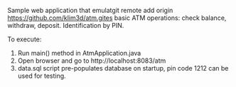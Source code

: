 Sample web application that emulatgit remote add origin https://github.com/klim3d/atm.gites basic ATM operations: check balance, withdraw, deposit. Identification by PIN.

To execute:
1. Run main() method in AtmApplication.java
2. Open browser and go to http://localhost:8083/atm
3. data.sql script pre-populates database on startup, pin code 1212 can be used for testing.